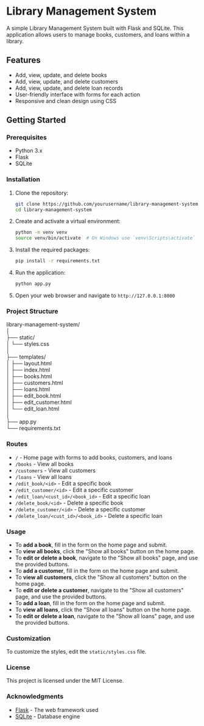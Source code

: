 # Library Management System

A simple Library Management System built with Flask and SQLite. This application allows users to manage books, customers, and loans within a library.

## Features

- Add, view, update, and delete books
- Add, view, update, and delete customers
- Add, view, update, and delete loan records
- User-friendly interface with forms for each action
- Responsive and clean design using CSS

## Getting Started

### Prerequisites

- Python 3.x
- Flask
- SQLite

### Installation

1. Clone the repository:

    ```bash
    git clone https://github.com/yourusername/library-management-system.git
    cd library-management-system
    ```

2. Create and activate a virtual environment:

    ```bash
    python -m venv venv
    source venv/bin/activate  # On Windows use `venv\Scripts\activate`
    ```

3. Install the required packages:

    ```bash
    pip install -r requirements.txt
    ```

4. Run the application:

    ```bash
    python app.py
    ```

5. Open your web browser and navigate to `http://127.0.0.1:8000`

### Project Structure

library-management-system/  
│  
├── static/  
│ └── styles.css  
│  
├── templates/  
│ ├── layout.html  
│ ├── index.html  
│ ├── books.html  
│ ├── customers.html  
│ ├── loans.html  
│ ├── edit_book.html  
│ ├── edit_customer.html  
│ └── edit_loan.html  
│  
├── app.py  
└── requirements.txt  

### Routes

- `/` - Home page with forms to add books, customers, and loans
- `/books` - View all books
- `/customers` - View all customers
- `/loans` - View all loans
- `/edit_book/<id>` - Edit a specific book
- `/edit_customer/<id>` - Edit a specific customer
- `/edit_loan/<cust_id>/<book_id>` - Edit a specific loan
- `/delete_book/<id>` - Delete a specific book
- `/delete_customer/<id>` - Delete a specific customer
- `/delete_loan/<cust_id>/<book_id>` - Delete a specific loan

### Usage

- To **add a book**, fill in the form on the home page and submit.
- To **view all books**, click the "Show all books" button on the home page.
- To **edit or delete a book**, navigate to the "Show all books" page, and use the provided buttons.
- To **add a customer**, fill in the form on the home page and submit.
- To **view all customers**, click the "Show all customers" button on the home page.
- To **edit or delete a customer**, navigate to the "Show all customers" page, and use the provided buttons.
- To **add a loan**, fill in the form on the home page and submit.
- To **view all loans**, click the "Show all loans" button on the home page.
- To **edit or delete a loan**, navigate to the "Show all loans" page, and use the provided buttons.

### Customization

To customize the styles, edit the `static/styles.css` file.

### License

This project is licensed under the MIT License.

### Acknowledgments

- [Flask](https://flask.palletsprojects.com/) - The web framework used
- [SQLite](https://www.sqlite.org/index.html) - Database engine

